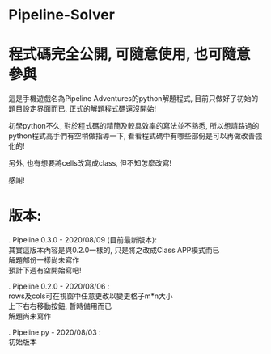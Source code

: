 # Pipeline-Solver
# 程式碼完全公開, 可隨意使用, 也可隨意參與

這是手機遊戲名為Pipeline Adventures的python解題程式,
目前只做好了初始的題目設定界面而已,
正式的解題程式碼還沒開始!

初學python不久, 對於程式碼的精簡及較具效率的寫法並不熟悉,
所以想請路過的python程式高手們有空稍做指導一下,
看看程式碼中有哪些部份是可以再做改善強化的!

另外, 也有想要將cells改寫成class, 但不知怎麼改寫!

感謝!

# 版本:
. Pipeline.0.3.0 - 2020/08/09 (目前最新版本): <br>
  其實這版本內容是與0.2.0一樣的, 只是將之改成Class APP模式而已<br>
  解題部份一樣尚未寫作<br>
  預計下週有空開始寫吧!
  
. Pipeline.0.2.0 - 2020/08/06 : <br>
  rows及cols可在視窗中任意更改以變更格子m*n大小<br>
  上下右右移動按鈕, 暫時備用而已<br>
  解題尚未寫作
  
. Pipeline.py - 2020/08/03 : <br>
  初始版本
